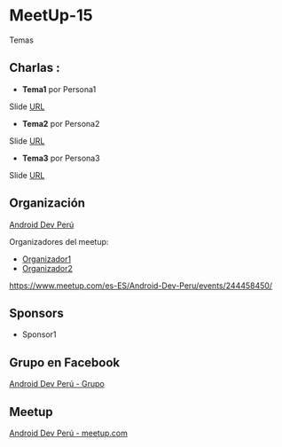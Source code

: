 # MeetUp-15
Temas

## Charlas :

- **Tema1**  por Persona1

Slide [URL](#)

- **Tema2**  por Persona2

Slide [URL](#)

- **Tema3**  por Persona3

Slide [URL](#)

## Organización 
[Android Dev Perú](https://github.com/Android-Dev-Peru)

Organizadores del meetup:

- [Organizador1](#)
- [Organizador2](#)

https://www.meetup.com/es-ES/Android-Dev-Peru/events/244458450/

## Sponsors
 - Sponsor1

## Grupo en Facebook 
[Android Dev Perú - Grupo](https://www.facebook.com/groups/androidpe/)

## Meetup 
[Android Dev Perú - meetup.com](https://www.meetup.com/es-ES/Android-Dev-Peru/)
